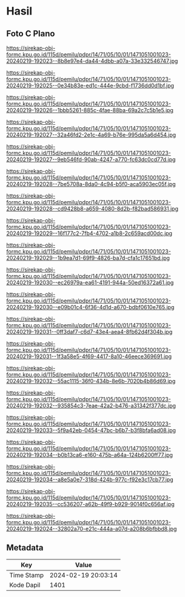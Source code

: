# Hasil

## Foto C Plano

https://sirekap-obj-formc.kpu.go.id/115d/pemilu/pdpr/14/71/05/10/01/1471051001023-20240219-192023--8b8e97e4-da44-4dbb-a07a-33e332546747.jpg

https://sirekap-obj-formc.kpu.go.id/115d/pemilu/pdpr/14/71/05/10/01/1471051001023-20240219-192025--0e34b83e-ed1c-444e-9cbd-f1736dd0d1bf.jpg

https://sirekap-obj-formc.kpu.go.id/115d/pemilu/pdpr/14/71/05/10/01/1471051001023-20240219-192026--1bbb5261-885c-4fae-88ba-69a2c7c5b1e5.jpg

https://sirekap-obj-formc.kpu.go.id/115d/pemilu/pdpr/14/71/05/10/01/1471051001023-20240219-192027--32a46fd2-2e1c-4a69-b76e-995da5a6d454.jpg

https://sirekap-obj-formc.kpu.go.id/115d/pemilu/pdpr/14/71/05/10/01/1471051001023-20240219-192027--9eb546fd-90ab-4247-a770-fc63dc0cd77d.jpg

https://sirekap-obj-formc.kpu.go.id/115d/pemilu/pdpr/14/71/05/10/01/1471051001023-20240219-192028--7be5708a-8da0-4c94-b5f0-aca5903ec05f.jpg

https://sirekap-obj-formc.kpu.go.id/115d/pemilu/pdpr/14/71/05/10/01/1471051001023-20240219-192028--cd9428b8-a659-4080-8d2b-f82bad586931.jpg

https://sirekap-obj-formc.kpu.go.id/115d/pemilu/pdpr/14/71/05/10/01/1471051001023-20240219-192029--16f177c2-7fb4-4702-a1b8-2c659acd00dc.jpg

https://sirekap-obj-formc.kpu.go.id/115d/pemilu/pdpr/14/71/05/10/01/1471051001023-20240219-192029--1b9ea7d1-69f9-4826-ba7d-cfa1c17651bd.jpg

https://sirekap-obj-formc.kpu.go.id/115d/pemilu/pdpr/14/71/05/10/01/1471051001023-20240219-192030--ec26979a-ea61-4191-944a-50ed16372a61.jpg

https://sirekap-obj-formc.kpu.go.id/115d/pemilu/pdpr/14/71/05/10/01/1471051001023-20240219-192030--e09b01c4-6f36-4d1d-a670-bdbf0610e765.jpg

https://sirekap-obj-formc.kpu.go.id/115d/pemilu/pdpr/14/71/05/10/01/1471051001023-20240219-192031--0ff3daf7-c6d7-43e4-aea4-8fb62d4f304b.jpg

https://sirekap-obj-formc.kpu.go.id/115d/pemilu/pdpr/14/71/05/10/01/1471051001023-20240219-192031--1f3a58e5-4f69-4417-8a10-46eece369691.jpg

https://sirekap-obj-formc.kpu.go.id/115d/pemilu/pdpr/14/71/05/10/01/1471051001023-20240219-192032--55ac1115-36f0-434b-8e6b-7020b4b86d69.jpg

https://sirekap-obj-formc.kpu.go.id/115d/pemilu/pdpr/14/71/05/10/01/1471051001023-20240219-192032--935854c3-7eae-42a2-b476-a31342f377dc.jpg

https://sirekap-obj-formc.kpu.go.id/115d/pemilu/pdpr/14/71/05/10/01/1471051001023-20240219-192033--5f9a42eb-0454-47bc-b6b7-b3f8bfa6ad08.jpg

https://sirekap-obj-formc.kpu.go.id/115d/pemilu/pdpr/14/71/05/10/01/1471051001023-20240219-192034--b0b13ca6-e160-475b-a64a-124b6200ff77.jpg

https://sirekap-obj-formc.kpu.go.id/115d/pemilu/pdpr/14/71/05/10/01/1471051001023-20240219-192034--a8e5a0e7-318d-424b-977c-f92e3c17cb77.jpg

https://sirekap-obj-formc.kpu.go.id/115d/pemilu/pdpr/14/71/05/10/01/1471051001023-20240219-192035--cc536207-a62b-49f9-b929-9014f0c656af.jpg

https://sirekap-obj-formc.kpu.go.id/115d/pemilu/pdpr/14/71/05/10/01/1471051001023-20240219-192024--32802a70-e21c-444a-a07d-a208b6bfbbd8.jpg


## Metadata

| Key        | Value               |
| ---------- | ------------------- |
| Time Stamp | 2024-02-19 20:03:14 |
| Kode Dapil | 1401                |



